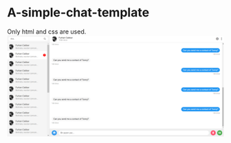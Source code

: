 # A-simple-chat-template
Only html and css are used.
![ss](https://github.com/ffcabbar/A-simple-chat-template/blob/master/SS.png)
